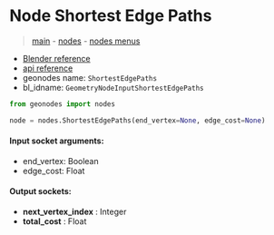 # Node Shortest Edge Paths

> [main](../structure.md) - [nodes](nodes.md) - [nodes menus](nodes_menus.md)

- [Blender reference](https://docs.blender.org/manual/en/latest/modeling/geometry_nodes/mesh/shortest_edge_paths.html)
- [api reference](https://docs.blender.org/api/current/bpy.types.GeometryNodeInputShortestEdgePaths.html)
- geonodes name: `ShortestEdgePaths`
- bl_idname: `GeometryNodeInputShortestEdgePaths`

```python
from geonodes import nodes

node = nodes.ShortestEdgePaths(end_vertex=None, edge_cost=None)
```

#### Input socket arguments:

- end_vertex: Boolean
- edge_cost: Float

#### Output sockets:

- **next_vertex_index** : Integer
- **total_cost** : Float

